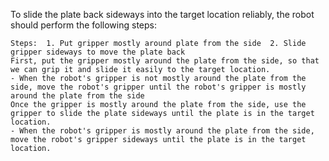 To slide the plate back sideways into the target location reliably, the robot should perform the following steps:

    Steps:  1. Put gripper mostly around plate from the side  2. Slide gripper sideways to move the plate back
    First, put the gripper mostly around the plate from the side, so that we can grip it and slide it easily to the target location.
    - When the robot's gripper is not mostly around the plate from the side, move the robot's gripper until the robot's gripper is mostly around the plate from the side
    Once the gripper is mostly around the plate from the side, use the gripper to slide the plate sideways until the plate is in the target location.
    - When the robot's gripper is mostly around the plate from the side, move the robot's gripper sideways until the plate is in the target location.